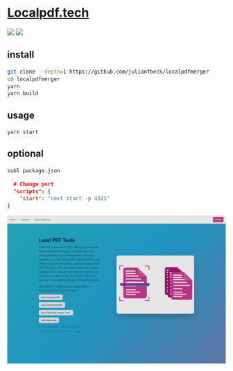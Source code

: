# [Localpdf.tech](https://github.com/julianfbeck/localpdfmerger)

![](https://img.shields.io/github/license/julianfbeck/localpdfmerger) ![](https://img.shields.io/github/last-commit/scillidan/localpdfmerger/main?label=last%20commit%20(fork))

## install

```sh
git clone --depth=1 https://github.com/julianfbeck/localpdfmerger
cd localpdfmerger
yarn
yarn build
```

## usage

```sh
yarn start
```

## optional

```sh
subl package.json
```

```json
  # Change port
  "scripts": {
    "start": "next start -p 4321"
}
```

![localpdfmerger](/_image/optWeb/localpdfmerger.png)
